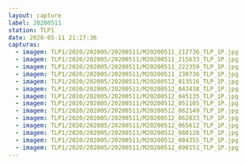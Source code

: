 ```yaml
---
layout: capture
label: 20200511
station: TLP1
date: 2020-05-11 21:27:36
capturas:
  - imagem: TLP1/2020/202005/20200511/M20200511_212736_TLP_1P.jpg
  - imagem: TLP1/2020/202005/20200511/M20200511_215633_TLP_1P.jpg
  - imagem: TLP1/2020/202005/20200511/M20200511_222359_TLP_1P.jpg
  - imagem: TLP1/2020/202005/20200511/M20200511_230736_TLP_1P.jpg
  - imagem: TLP1/2020/202005/20200511/M20200512_013516_TLP_1P.jpg
  - imagem: TLP1/2020/202005/20200511/M20200512_043438_TLP_1P.jpg
  - imagem: TLP1/2020/202005/20200511/M20200512_045135_TLP_1P.jpg
  - imagem: TLP1/2020/202005/20200511/M20200512_051105_TLP_1P.jpg
  - imagem: TLP1/2020/202005/20200511/M20200512_062149_TLP_1P.jpg
  - imagem: TLP1/2020/202005/20200511/M20200512_062833_TLP_1P.jpg
  - imagem: TLP1/2020/202005/20200511/M20200512_065612_TLP_1P.jpg
  - imagem: TLP1/2020/202005/20200511/M20200512_080128_TLP_1P.jpg
  - imagem: TLP1/2020/202005/20200511/M20200512_084355_TLP_1P.jpg
  - imagem: TLP1/2020/202005/20200511/M20200512_090151_TLP_1P.jpg
---
```

